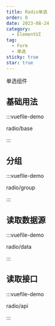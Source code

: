 ```yaml
---
title: Radio单选
order: 8
date: 2023-08-24
category:
  - ElementUI
tag:
  - Form
  - 单选
sticky: true
star: true
---
```


单选组件

<!-- more -->

## 基础用法

:::vuefile-demo

radio/base

:::

## 分组

:::vuefile-demo

radio/group

:::

## 读取数据源

:::vuefile-demo

radio/data

:::

## 读取接口

:::vuefile-demo

radio/api

:::
